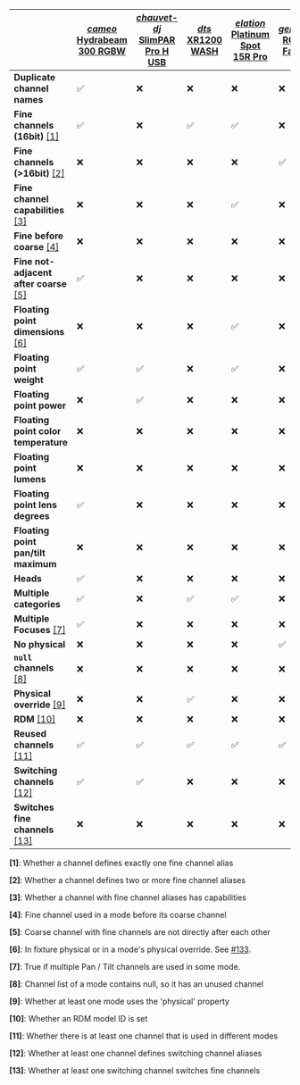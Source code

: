 | | [*cameo* Hydrabeam 300 RGBW](https://github.com/FloEdelmann/open-fixture-library/blob/master/fixtures/cameo/hydrabeam-300-rgbw.json) | [*chauvet-dj* SlimPAR Pro H USB](https://github.com/FloEdelmann/open-fixture-library/blob/master/fixtures/chauvet-dj/slimpar-pro-h-usb.json) | [*dts* XR1200 WASH](https://github.com/FloEdelmann/open-fixture-library/blob/master/fixtures/dts/xr1200-wash.json) | [*elation* Platinum Spot 15R Pro](https://github.com/FloEdelmann/open-fixture-library/blob/master/fixtures/elation/platinum-spot-15r-pro.json) | [*generic* RGBD Fader](https://github.com/FloEdelmann/open-fixture-library/blob/master/fixtures/generic/rgbd-fader.json) | [*jb-systems* Twin Effect Laser](https://github.com/FloEdelmann/open-fixture-library/blob/master/fixtures/jb-systems/twin-effect-laser.json) | [*martin* MAC Viper Performance](https://github.com/FloEdelmann/open-fixture-library/blob/master/fixtures/martin/mac-viper-performance.json)
|-|-|-|-|-|-|-|-
**Duplicate channel names** | ✅ | ❌ | ❌ | ❌ | ❌ | ✅ | ✅
**Fine channels (16bit)** [[1]](#user-content-footnote-1) | ✅ | ❌ | ✅ | ✅ | ❌ | ❌ | ✅
**Fine channels (>16bit)** [[2]](#user-content-footnote-2) | ❌ | ❌ | ❌ | ❌ | ✅ | ❌ | ❌
**Fine channel capabilities** [[3]](#user-content-footnote-3) | ❌ | ❌ | ❌ | ✅ | ❌ | ❌ | ✅
**Fine before coarse** [[4]](#user-content-footnote-4) | ❌ | ❌ | ❌ | ❌ | ❌ | ❌ | ❌
**Fine not-adjacent after coarse** [[5]](#user-content-footnote-5) | ✅ | ❌ | ❌ | ❌ | ❌ | ❌ | ❌
**Floating point dimensions** [[6]](#user-content-footnote-6) | ❌ | ❌ | ❌ | ✅ | ❌ | ❌ | ❌
**Floating point weight** | ✅ | ✅ | ❌ | ✅ | ❌ | ✅ | ✅
**Floating point power** | ❌ | ✅ | ❌ | ❌ | ❌ | ❌ | ❌
**Floating point color temperature** | ❌ | ❌ | ❌ | ❌ | ❌ | ❌ | ❌
**Floating point lumens** | ❌ | ❌ | ❌ | ❌ | ❌ | ❌ | ❌
**Floating point lens degrees** | ✅ | ❌ | ❌ | ❌ | ❌ | ❌ | ❌
**Floating point pan/tilt maximum** | ❌ | ❌ | ❌ | ❌ | ❌ | ❌ | ❌
**Heads** | ✅ | ❌ | ❌ | ❌ | ❌ | ❌ | ❌
**Multiple categories** | ✅ | ❌ | ✅ | ✅ | ❌ | ✅ | ✅
**Multiple Focuses** [[7]](#user-content-footnote-7) | ✅ | ❌ | ❌ | ❌ | ❌ | ❌ | ❌
**No physical** | ❌ | ❌ | ❌ | ❌ | ✅ | ❌ | ❌
**`null` channels** [[8]](#user-content-footnote-8) | ❌ | ❌ | ❌ | ❌ | ❌ | ✅ | ❌
**Physical override** [[9]](#user-content-footnote-9) | ❌ | ❌ | ✅ | ❌ | ❌ | ❌ | ❌
**RDM** [[10]](#user-content-footnote-10) | ❌ | ❌ | ❌ | ❌ | ❌ | ❌ | ✅
**Reused channels** [[11]](#user-content-footnote-11) | ✅ | ✅ | ✅ | ✅ | ✅ | ✅ | ✅
**Switching channels** [[12]](#user-content-footnote-12) | ✅ | ✅ | ❌ | ❌ | ❌ | ✅ | ✅
**Switches fine channels** [[13]](#user-content-footnote-13) | ❌ | ❌ | ❌ | ❌ | ❌ | ❌ | ✅

**<a id="user-content-footnote-1">[1]</a>**: Whether a channel defines exactly one fine channel alias

**<a id="user-content-footnote-2">[2]</a>**: Whether a channel defines two or more fine channel aliases

**<a id="user-content-footnote-3">[3]</a>**: Whether a channel with fine channel aliases has capabilities

**<a id="user-content-footnote-4">[4]</a>**: Fine channel used in a mode before its coarse channel

**<a id="user-content-footnote-5">[5]</a>**: Coarse channel with fine channels are not directly after each other

**<a id="user-content-footnote-6">[6]</a>**: In fixture physical or in a mode's physical override. See [#133](https://github.com/FloEdelmann/open-fixture-library/issues/133).

**<a id="user-content-footnote-7">[7]</a>**: True if multiple Pan / Tilt channels are used in some mode.

**<a id="user-content-footnote-8">[8]</a>**: Channel list of a mode contains null, so it has an unused channel

**<a id="user-content-footnote-9">[9]</a>**: Whether at least one mode uses the 'physical' property

**<a id="user-content-footnote-10">[10]</a>**: Whether an RDM model ID is set

**<a id="user-content-footnote-11">[11]</a>**: Whether there is at least one channel that is used in different modes

**<a id="user-content-footnote-12">[12]</a>**: Whether at least one channel defines switching channel aliases

**<a id="user-content-footnote-13">[13]</a>**: Whether at least one switching channel switches fine channels
